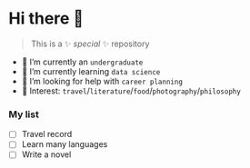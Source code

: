 # Hi there 👋

>This is a ✨ _special_ ✨ repository  

- 🔭 I’m currently an `undergraduate`
- 🌱 I’m currently learning `data science`
- 🤔 I’m looking for help with `career planning`
- 💖 Interest: `travel`/`literature`/`food`/`photography`/`philosophy`
  
### My list
- [ ] Travel record
- [ ] Learn many languages
- [ ] Write a novel
